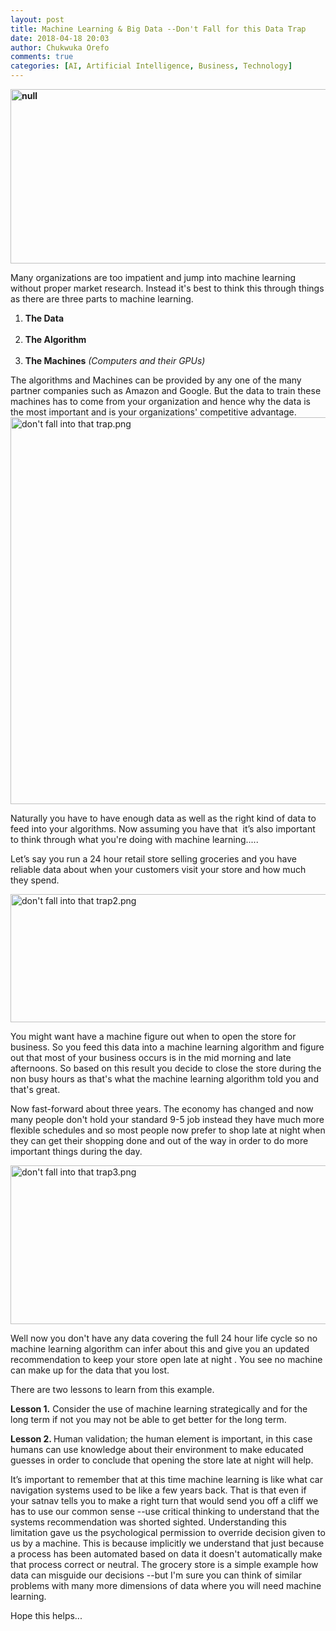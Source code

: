 ```yaml
---
layout: post
title: Machine Learning & Big Data --Don't Fall for this Data Trap
date: 2018-04-18 20:03
author: Chukwuka Orefo
comments: true
categories: [AI, Artificial Intelligence, Business, Technology]
---
```

<b><img class="alignnone size-full wp-image-114" src="https://apragmatic.files.wordpress.com/2018/08/null.png" alt="null"  width="622" height="279" /></b>

Many organizations are too impatient and jump into machine learning without proper market research. Instead it's best to think this through things as there are three parts to machine learning.
<ol>
	<li><strong>The Data </strong></li>
	<br/>
	<li><strong>The Algorithm </strong></li>
	<br/>
	<li><strong>The Machines</strong> <i>(Computers and their GPUs)</i></li>
</ol>
The algorithms and Machines can be provided by any one of the many partner companies such as Amazon and Google. But the data to train these machines has to come from your organization and hence why the data is the most important and is your organizations' competitive advantage.

<img class="alignnone size-full wp-image-120" src="https://apragmatic.files.wordpress.com/2018/08/dont-fall-into-that-trap.png" alt="don't fall into that trap.png" width="619"  />

Naturally you have to have enough data as well as the right kind of data to feed into your algorithms. Now assuming you have that  it’s also important to think through what you're doing with machine learning.....

Let’s say you run a 24 hour retail store selling groceries and you have reliable data about when your customers visit your store and how much they spend.

<img class="alignnone size-full wp-image-121" src="https://apragmatic.files.wordpress.com/2018/08/dont-fall-into-that-trap2.png" alt="don't fall into that trap2.png" width="545" height="205" />

You might want have a machine figure out when to open the store for business. So you feed this data into a machine learning algorithm and figure out that most of your business occurs is in the mid morning and late afternoons. So based on this result you decide to close the store during the non busy hours as that's what the machine learning algorithm told you and that's great.

Now fast-forward about three years. The economy has changed and now many people don't hold your standard 9-5 job instead they have much more flexible schedules and so most people now prefer to shop late at night when they can get their shopping done and out of the way in order to do more important things during the day.

<img class="alignnone size-full wp-image-123" src="https://apragmatic.files.wordpress.com/2018/08/dont-fall-into-that-trap3.png" alt="don't fall into that trap3.png" width="652" height="254" />

Well now you don't have any data covering the full 24 hour life cycle so no machine learning algorithm can infer about this and give you an updated recommendation to keep your store open late at night . You see no machine can make up for the data that you lost.

There are two lessons to learn from this example.

<b>Lesson 1.</b> Consider the use of machine learning strategically and for the long term if not you may not be able to get better for the long term.

<b>Lesson 2. </b>Human validation; the human element is important, in this case humans can use knowledge about their environment to make educated guesses in order to conclude that opening the store late at night will help.

It’s important to remember that at this time machine learning is like what car navigation systems used to be like a few years back. That is that even if your satnav tells you to make a right turn that would send you off a cliff we has to use our common sense --use critical thinking to understand that the systems recommendation was shorted sighted. Understanding this limitation gave us the psychological permission to override decision given to us by a machine. This is because implicitly we understand that just because a process has been automated based on data it doesn't automatically make that process correct or neutral. The grocery store is a simple example how data can misguide our decisions --but I'm sure you can think of similar problems with many more dimensions of data where you will need machine learning.

Hope this helps...

&nbsp;
